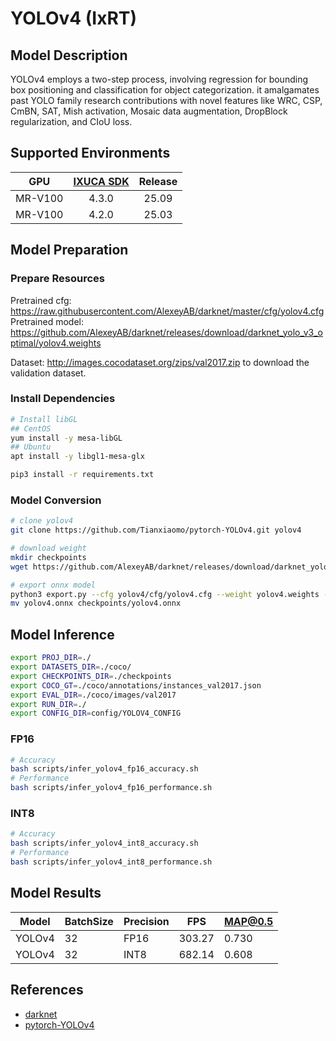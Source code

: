 # YOLOv4 (IxRT)

## Model Description

YOLOv4 employs a two-step process, involving regression for bounding box positioning and classification for object categorization. it amalgamates past YOLO family research contributions with novel features like WRC, CSP, CmBN, SAT, Mish activation, Mosaic data augmentation, DropBlock regularization, and CIoU loss.

## Supported Environments

| GPU    | [IXUCA SDK](https://gitee.com/deep-spark/deepspark#%E5%A4%A9%E6%95%B0%E6%99%BA%E7%AE%97%E8%BD%AF%E4%BB%B6%E6%A0%88-ixuca) | Release |
| :----: | :----: | :----: |
| MR-V100 | 4.3.0 | 25.09 |
| MR-V100 | 4.2.0 | 25.03 |

## Model Preparation

### Prepare Resources

Pretrained cfg: <https://raw.githubusercontent.com/AlexeyAB/darknet/master/cfg/yolov4.cfg>
Pretrained model: <https://github.com/AlexeyAB/darknet/releases/download/darknet_yolo_v3_optimal/yolov4.weights>

Dataset: <http://images.cocodataset.org/zips/val2017.zip> to download the validation dataset.

### Install Dependencies

```bash
# Install libGL
## CentOS
yum install -y mesa-libGL
## Ubuntu
apt install -y libgl1-mesa-glx

pip3 install -r requirements.txt
```

### Model Conversion

```bash
# clone yolov4
git clone https://github.com/Tianxiaomo/pytorch-YOLOv4.git yolov4

# download weight
mkdir checkpoints
wget https://github.com/AlexeyAB/darknet/releases/download/darknet_yolo_v3_optimal/yolov4.weights -P checkpoints

# export onnx model
python3 export.py --cfg yolov4/cfg/yolov4.cfg --weight yolov4.weights --output yolov4.onnx
mv yolov4.onnx checkpoints/yolov4.onnx
```

## Model Inference

```bash
export PROJ_DIR=./
export DATASETS_DIR=./coco/
export CHECKPOINTS_DIR=./checkpoints
export COCO_GT=./coco/annotations/instances_val2017.json
export EVAL_DIR=./coco/images/val2017
export RUN_DIR=./
export CONFIG_DIR=config/YOLOV4_CONFIG
```

### FP16

```bash
# Accuracy
bash scripts/infer_yolov4_fp16_accuracy.sh
# Performance
bash scripts/infer_yolov4_fp16_performance.sh
```

### INT8

```bash
# Accuracy
bash scripts/infer_yolov4_int8_accuracy.sh
# Performance
bash scripts/infer_yolov4_int8_performance.sh
```

## Model Results

| Model  | BatchSize | Precision | FPS    | MAP@0.5 |
| ------ | --------- | --------- | ------ | ------- |
| YOLOv4 | 32        | FP16      | 303.27 | 0.730   |
| YOLOv4 | 32        | INT8      | 682.14 | 0.608   |

## References

- [darknet](https://github.com/AlexeyAB/darknet)
- [pytorch-YOLOv4](https://github.com/Tianxiaomo/pytorch-YOLOv4)
